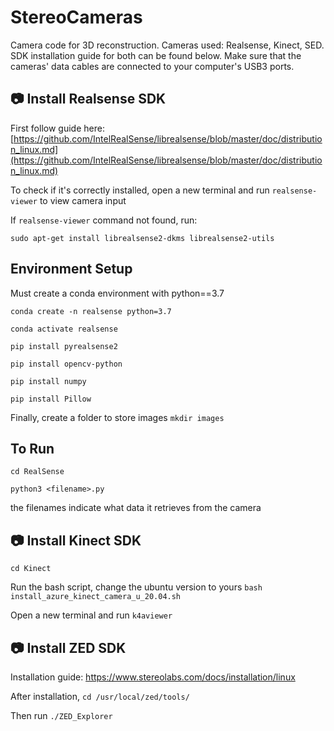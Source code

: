 # StereoCameras

Camera code for 3D reconstruction. Cameras used: Realsense, Kinect, SED. SDK installation guide for both can be found below. Make sure that the cameras' data cables are connected to your computer's USB3 ports.

## 📷 Install Realsense SDK

First follow guide here: [https://github.com/IntelRealSense/librealsense/blob/master/doc/distribution_linux.md](https://github.com/IntelRealSense/librealsense/blob/master/doc/distribution_linux.md)

To check if it's correctly installed, open a new terminal and run `realsense-viewer` to view camera input

If `realsense-viewer` command not found, run:

`sudo apt-get install librealsense2-dkms librealsense2-utils`

## Environment Setup

Must create a conda environment with python==3.7

`conda create -n realsense python=3.7`

`conda activate realsense`

`pip install pyrealsense2`

`pip install opencv-python`

`pip install numpy`

`pip install Pillow`

Finally, create a folder to store images `mkdir images`

## To Run

`cd RealSense`

`python3 <filename>.py`

the filenames indicate what data it retrieves from the camera

## 📷 Install Kinect SDK

`cd Kinect`

Run the bash script, change the ubuntu version to yours `bash install_azure_kinect_camera_u_20.04.sh`

Open a new terminal and run `k4aviewer`

## 📷 Install ZED SDK

Installation guide: https://www.stereolabs.com/docs/installation/linux

After installation, `cd /usr/local/zed/tools/`

Then run `./ZED_Explorer`

